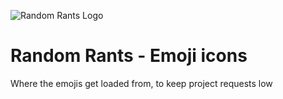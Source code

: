 ![Random Rants Logo](https://randomrants.glitch.me/random-rants-logo-text.png)

# Random Rants - Emoji icons

Where the emojis get loaded from, to keep project requests low
